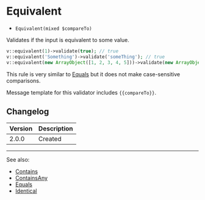 # Equivalent

- `Equivalent(mixed $compareTo)`

Validates if the input is equivalent to some value.

```php
v::equivalent(1)->validate(true); // true
v::equivalent('Something')->validate('someThing'); // true
v::equivalent(new ArrayObject([1, 2, 3, 4, 5]))->validate(new ArrayObject([1, 2, 3, 4, 5])); // true
```

This rule is very similar to [Equals](Equals.md) but it does not make case-sensitive
comparisons.

Message template for this validator includes `{{compareTo}}`.

## Changelog

Version | Description
--------|-------------
  2.0.0 | Created

***
See also:

- [Contains](Contains.md)
- [ContainsAny](ContainsAny.md)
- [Equals](Equals.md)
- [Identical](Identical.md)
